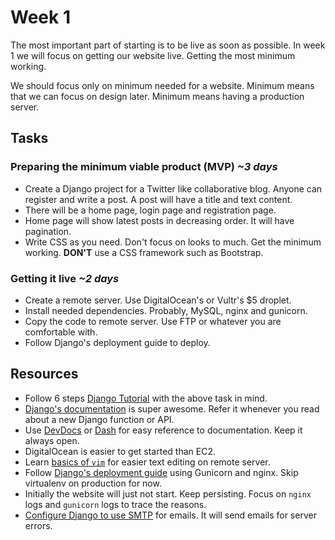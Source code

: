 # Week 1

The most important part of starting is to be live as soon as possible. In week 1 we will focus on getting our website live. Getting the most minimum working.

We should focus only on minimum needed for a website. Minimum means that we can focus on design later. Minimum means having a production server.

## Tasks

### Preparing the minimum viable product (MVP) *~3 days*

- Create a Django project for a Twitter like collaborative blog. Anyone can register and write a post. A post will have a title and text content.
- There will be a home page, login page and registration page.
- Home page will show latest posts in decreasing order. It will have pagination.
- Write CSS as you need. Don't focus on looks to much. Get the minimum working. **DON'T** use a CSS framework such as Bootstrap.


### Getting it live *~2 days*

- Create a remote server. Use DigitalOcean's or Vultr's $5 droplet.
- Install needed dependencies. Probably, MySQL, nginx and gunicorn.
- Copy the code to remote server. Use FTP or whatever you are comfortable with.
- Follow Django's deployment guide to deploy.


## Resources

- Follow 6 steps [Django Tutorial](https://docs.djangoproject.com/en/3.1/intro/tutorial01/) with the above task in mind.
- [Django's documentation](https://docs.djangoproject.com/en/3.1/) is super awesome. Refer it whenever you read about a new Django function or API.
- Use [DevDocs](https://devdocs.io) or [Dash](https://kapeli.com/dash) for easy reference to documentation. Keep it always open.
- DigitalOcean is easier to get started than EC2.
- Learn [basics of `vim`](https://github.com/snori74/linuxupskillchallenge/blob/d0f12c3c2cf29e6860e918516cc2c5cc4b87eab1/06.md) for easier text editing on remote server.
- Follow [Django's deployment guide](https://docs.djangoproject.com/en/3.1/howto/deployment/wsgi/gunicorn/) using Gunicorn and nginx. Skip virtualenv on production for now.
- Initially the website will just not start. Keep persisting. Focus on `nginx` logs and `gunicorn` logs to trace the reasons.
- [Configure Django to use SMTP](https://stackoverflow.com/questions/6367014/how-to-send-email-via-django) for emails. It will send emails for server errors.
